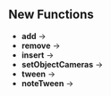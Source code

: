 ## New Functions

- **add** -> 
- **remove** -> 
- **insert** ->
- **setObjectCameras** ->
- **tween** ->
- **noteTween** ->